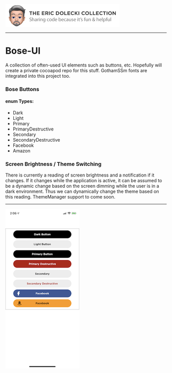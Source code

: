 ![header](./ed-badge.png)

----

# Bose-UI
A collection of often-used UI elements such as buttons, etc. Hopefully will create a private cocoapod repo for this stuff. GothamSSm fonts are integrated into this project too. 

### Bose Buttons

#### enum Types:
- Dark
- Light
- Primary
- PrimaryDestructive
- Secondary
- SecondaryDestructive
- Facebook
- Amazon

### Screen Brightness / Theme Switching
There is currently a reading of screen brightness and a notification if it changes. If it changes while the application is active, it can be assumed to be a dynamic change based on the screen dimming while the user is in a dark environment. Thus we can dynamically change the theme based on this reading. ThemeManager support to come soon. 

----
![app](./bose-ui-app.png)
